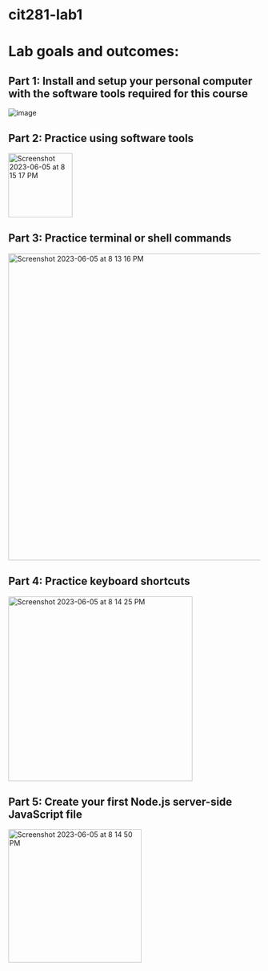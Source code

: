 
# cit281-lab1
# Lab goals and outcomes:
## Part 1: Install and setup your personal computer with the software tools required for this course
![image](https://github.com/mmathes2/cit281-lab1/assets/134009490/c44967d6-718e-4b24-be59-6f11bf1ff58f)

## Part 2: Practice using software tools
<img width="128" alt="Screenshot 2023-06-05 at 8 15 17 PM" src="https://github.com/mmathes2/cit281-lab1/assets/134009490/88bdf883-2b56-47cd-b462-202689a3581a">

## Part 3: Practice terminal or shell commands
<img width="612" alt="Screenshot 2023-06-05 at 8 13 16 PM" src="https://github.com/mmathes2/cit281-lab1/assets/134009490/af32c000-973b-44b7-8f98-93edf5c9b723">

## Part 4: Practice keyboard shortcuts
<img width="368" alt="Screenshot 2023-06-05 at 8 14 25 PM" src="https://github.com/mmathes2/cit281-lab1/assets/134009490/ce09d637-01e4-4055-9090-ffe26338e949">

## Part 5: Create your first Node.js server-side JavaScript file
<img width="266" alt="Screenshot 2023-06-05 at 8 14 50 PM" src="https://github.com/mmathes2/cit281-lab1/assets/134009490/648502ce-a06c-43b3-ad97-c9ab4bae55ff">
